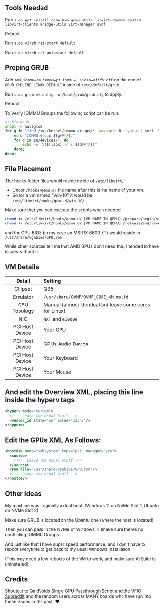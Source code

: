 ## Tools Needed

Run `sudo apt install qemu-kvm qemu-utils libvirt-daemon-system libvirt-clients bridge-utils virt-manager ovmf`

Reboot

Run `sudo virsh net-start default`

Run `sudo virsh net-autostart default`

## Preping GRUB

Add `amd_iommu=on iommu=pt iommu=1 video=efifb:off` on the end of `GRUB_CMDLINE_LINUX_DEFAULT` inside of `/etc/default/grub`

Run `sudo grub-mkconfig -o /boot/grub/grub.cfg` to apply.

Reboot.

To Verify IOMMU Groups the following script can be run:

```sh
#!/bin/bash
shopt -s nullglob
for g in `find /sys/kernel/iommu_groups/* -maxdepth 0 -type d | sort -V`; do
    echo "IOMMU Group ${g##*/}:"
    for d in $g/devices/*; do
        echo -e "\t$(lspci -nns ${d##*/})"
    done;
done;
```

## File Placement
The hooks folder files would reside inside of `/etc/libvirt/`

- Under `/hooks/qemu.d/` the name after this is the name of your vm. 
- So for a vm named "win-10" it would be `/etc/libvirt/hooks/qemu.d/win-10/`

Make sure that you can execute the scripts when needed

```sh
chmod +x /etc/libvirt/hooks/qemu.d/ [VM NAME IN QEMU] /prepare/begin/start.sh 
chmod +x /etc/libvirt/hooks/qemu.d/ [VM NAME IN QEMU] /release/end/revert.sh
```

and the GPU BIOS (in my case an MSI RX 6600 XT) would reside in `/usr/share/vgabios/GPU.rom`

While other sources tell me that AMD GPUs don't need this, I tended to have issues without it.

## VM Details

| Detail | Setting |
|:------:|:--------|
| Chipset | Q35 |
| Emulator | `/usr/share/OVMF/OVMF_CODE_4M.ms.fd`
| CPU Topology | Manual (almost identical but leave some cores for Linux) |
| NIC | `NAT` and `e1000e` |
| PCI Host Device | Your GPU |
| PCI Host Device | GPUs Audio Device |
| PCI Host Device | Your Keyboard |
| PCI Host Device | Your Mouse |

## And edit the Overview XML, placing this line inside the hyperv tags
```xml
<hyperv mode="custom">
  <!--  Leave the Usual Stuff -->
  <vendor_id state="on" value="12345"/>
</hyperv>
```

## Edit the GPUs XML As Follows:

```xml
<hostdev mode="subsystem" type="pci" managed="yes">
  <source>
    <!--  Leave the Usual Stuff -->
  </source>
  <rom file="/usr/share/vgabios/GPU.rom"/>
  <!--  Leave the Usual Stuff -->
</hostdev>
```

## Other Ideas

My machine was originally a dual boot. (Windows 11 on NVMe Slot 1, Ubuntu on NVMe Slot 2)

Make sure GRUB is located on the Ubuntu one (where the host is located)

Then you can pass in the NVMe of Windows 11 (make sure theres no conflicting IOMMU Groups.

And just like that I have super speed performance, and I don't have to reboot everytime to get back to my usual Windows installation.

(This may need a few reboots of the VM to work, and make sure AI Suite is uninstalled)

## Credits

Shoutout to [QaidVoids Single GPU Passthrough Script](https://github.com/QaidVoid/Complete-Single-GPU-Passthrough) and the [VFIO Subreddit](https://reddit.com/r/VFIO) and the random users across MANY boards who have run into these issues in the past. ❤️
